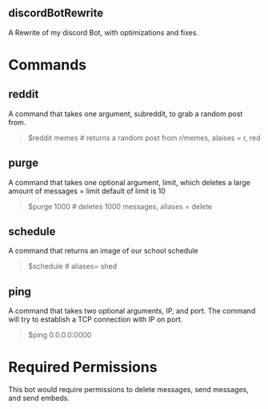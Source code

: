 ## discordBotRewrite
 A Rewrite of my discord Bot, with optimizations and fixes.


# Commands

## reddit
A command that takes one argument, subreddit, to grab a random post from.
>$reddit memes  # returns a random post from r/memes, alaises = r, red
 
## purge
A command that takes one optional argument, limit, which deletes a large amount of messages = limit
default of limit is 10
>$purge 1000  # deletes 1000 messages, aliases = delete

## schedule
A command that returns an image of our school schedule
>$schedule  # aliases= shed

## ping
A command that takes two optional arguments, IP, and port.
The command will try to establish a TCP connection with IP on port.
>$ping 0.0.0.0:0000


# Required Permissions

This bot would require permissions to delete messages, send messages, and send embeds.
